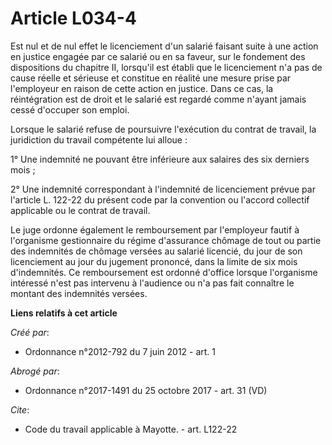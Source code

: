 # Article L034-4

Est nul et de nul effet le licenciement d'un salarié faisant suite à une action en justice engagée par ce salarié ou en sa
faveur, sur le fondement des dispositions du chapitre II, lorsqu'il est établi que le licenciement n'a pas de cause réelle et
sérieuse et constitue en réalité une mesure prise par l'employeur en raison de cette action en justice. Dans ce cas, la
réintégration est de droit et le salarié est regardé comme n'ayant jamais cessé d'occuper son emploi. 

Lorsque le salarié refuse de poursuivre l'exécution du contrat de travail, la juridiction du travail compétente lui alloue : 

1° Une indemnité ne pouvant être inférieure aux salaires des six derniers mois ; 

2° Une indemnité correspondant à l'indemnité de licenciement prévue par l'article L. 122-22 du présent code par la convention
ou l'accord collectif applicable ou le contrat de travail. 

Le juge ordonne également le remboursement par l'employeur fautif à l'organisme gestionnaire du régime d'assurance chômage de
tout ou partie des indemnités de chômage versées au salarié licencié, du jour de son licenciement au jour du jugement
prononcé, dans la limite de six mois d'indemnités. Ce remboursement est ordonné d'office lorsque l'organisme intéressé n'est
pas intervenu à l'audience ou n'a pas fait connaître le montant des indemnités versées.

**Liens relatifs à cet article**

_Créé par_:

  - Ordonnance n°2012-792 du 7 juin 2012 - art. 1

_Abrogé par_:

  - Ordonnance n°2017-1491 du 25 octobre 2017 - art. 31 (VD)

_Cite_:

  - Code du travail applicable à Mayotte. - art. L122-22

